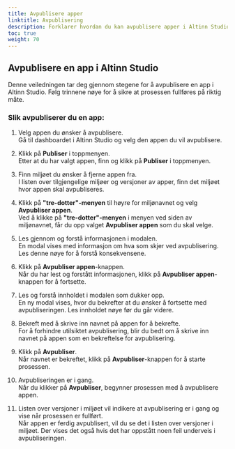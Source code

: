 ```yaml
---
title: Avpublisere apper
linktitle: Avpublisering
description: Forklarer hvordan du kan avpublisere apper i Altinn Studio.
toc: true
weight: 70
---
```


## Avpublisere en app i Altinn Studio

Denne veiledningen tar deg gjennom stegene for  å avpublisere en app i Altinn Studio. Følg trinnene nøye for å sikre at prosessen fullføres på riktig måte.

### Slik avpubliserer du en app:

1. Velg appen du ønsker å avpublisere.  
   Gå til dashboardet i Altinn Studio og velg den appen du vil avpublisere.

2. Klikk på **Publiser** i toppmenyen.  
   Etter at du har valgt appen, finn og klikk på **Publiser** i toppmenyen.

3. Finn miljøet du ønsker å fjerne appen fra.  
   I listen over tilgjengelige miljøer og versjoner av apper, finn det miljøet hvor appen skal avpubliseres.

4. Klikk på **"tre-dotter"-menyen** til høyre for miljønavnet og velg **Avpubliser appen**.  
   Ved å klikke på **"tre-dotter"-menyen** i menyen ved siden av miljønavnet, får du opp valget **Avpubliser appen** som du skal velge.

5. Les gjennom og forstå informasjonen i modalen.  
   En modal vises med informasjon om hva som skjer ved avpublisering. Les denne nøye for å forstå konsekvensene.

6. Klikk på **Avpubliser appen**-knappen.  
   Når du har lest og forstått informasjonen, klikk på **Avpubliser appen**-knappen for å fortsette.

7. Les og forstå innholdet i modalen som dukker opp.  
   En ny modal vises, hvor du bekrefter at du ønsker å fortsette med avpubliseringen. Les innholdet nøye før du går videre.

8. Bekreft med å skrive inn navnet på appen for å bekrefte.  
   For å forhindre utilsiktet avpublisering, blir du bedt om å skrive inn navnet på appen som en bekreftelse for avpublisering.

9. Klikk på **Avpubliser**.  
   Når navnet er bekreftet, klikk på **Avpubliser**-knappen for å starte prosessen.

10. Avpubliseringen er i gang.  
    Når du klikker på **Avpubliser**, begynner prosessen med å avpublisere appen.

11. Listen over versjoner i miljøet vil indikere at avpublisering er i gang og vise når prosessen er fullført.  
    Når appen er ferdig avpublisert, vil du se det i listen over versjoner i miljøet. Der vises det også hvis det har oppstått noen feil underveis i avpubliseringen. 

